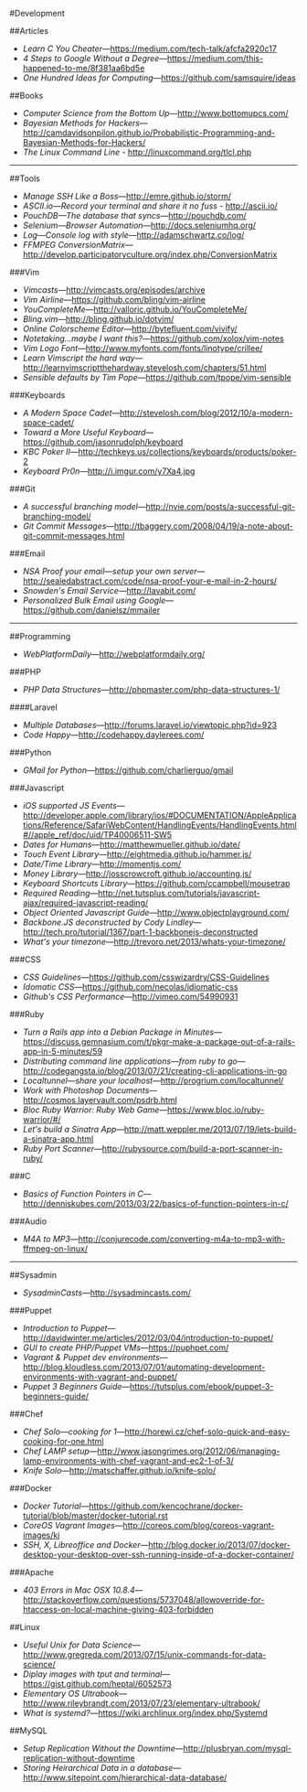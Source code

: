 #Development

##Articles
* _Learn C You Cheater_—https://medium.com/tech-talk/afcfa2920c17
* _4 Steps to Google Without a Degree_—https://medium.com/this-happened-to-me/8f381aa6bd5e
* _One Hundred Ideas for Computing_—https://github.com/samsquire/ideas

##Books
* _Computer Science from the Bottom Up_—http://www.bottomupcs.com/
* _Bayesian Methods for Hackers_—http://camdavidsonpilon.github.io/Probabilistic-Programming-and-Bayesian-Methods-for-Hackers/
* _The Linux Command Line_ - http://linuxcommand.org/tlcl.php

* * *

##Tools
* _Manage SSH Like a Boss_—http://emre.github.io/storm/
* _ASCII.io—Record your terminal and share it no fuss_ - http://ascii.io/
* _PouchDB—The database that syncs_—http://pouchdb.com/
* _Selenium—Browser Automation_—http://docs.seleniumhq.org/
* _Log—Console log with style_—http://adamschwartz.co/log/
* _FFMPEG ConversionMatrix_—http://develop.participatoryculture.org/index.php/ConversionMatrix

###Vim
* _Vimcasts_—http://vimcasts.org/episodes/archive
* _Vim Airline_—https://github.com/bling/vim-airline
* _YouCompleteMe_—http://valloric.github.io/YouCompleteMe/
* _Bling.vim_—http://bling.github.io/dotvim/
* _Online Colorscheme Editor_—http://bytefluent.com/vivify/
* _Notetaking…maybe I want this?_—https://github.com/xolox/vim-notes
* _Vim Logo Font_—http://www.myfonts.com/fonts/linotype/crillee/
* _Learn Vimscript the hard way_—http://learnvimscriptthehardway.stevelosh.com/chapters/51.html
* _Sensible defaults by Tim Pope_—https://github.com/tpope/vim-sensible

###Keyboards
* _A Modern Space Cadet_—http://stevelosh.com/blog/2012/10/a-modern-space-cadet/
* _Toward a More Useful Keyboard_—https://github.com/jasonrudolph/keyboard
* _KBC Poker II_—http://techkeys.us/collections/keyboards/products/poker-2
* _Keyboard Pr0n_—http://i.imgur.com/y7Xa4.jpg

###Git
* _A successful branching model_—http://nvie.com/posts/a-successful-git-branching-model/
* _Git Commit Messages_—http://tbaggery.com/2008/04/19/a-note-about-git-commit-messages.html

###Email
* _NSA Proof your email—setup your own server_—http://sealedabstract.com/code/nsa-proof-your-e-mail-in-2-hours/
* _Snowden's Email Service_—http://lavabit.com/
* _Personalized Bulk Email using Google_—https://github.com/danielsz/mmailer

* * *

##Programming

* _WebPlatformDaily_—http://webplatformdaily.org/

###PHP
* _PHP Data Structures_—http://phpmaster.com/php-data-structures-1/

####Laravel
* _Multiple Databases_—http://forums.laravel.io/viewtopic.php?id=923
* _Code Happy_—http://codehappy.daylerees.com/

###Python
* _GMail for Python_—https://github.com/charlierguo/gmail

###Javascript
* _iOS supported JS Events_—http://developer.apple.com/library/ios/#DOCUMENTATION/AppleApplications/Reference/SafariWebContent/HandlingEvents/HandlingEvents.html#//apple_ref/doc/uid/TP40006511-SW5
* _Dates for Humans_—http://matthewmueller.github.io/date/
* _Touch Event Library_—http://eightmedia.github.io/hammer.js/
* _Date/Time Library_—http://momentjs.com/
* _Money Library_—http://josscrowcroft.github.io/accounting.js/
* _Keyboard Shortcuts Library_—https://github.com/ccampbell/mousetrap
* _Required Reading_—http://net.tutsplus.com/tutorials/javascript-ajax/required-javascript-reading/
* _Object Oriented Javascript Guide_—http://www.objectplayground.com/
* _Backbone.JS deconstructed by Cody Lindley_—http://tech.pro/tutorial/1367/part-1-backbonejs-deconstructed
* _What's your timezone_—http://trevoro.net/2013/whats-your-timezone/

###CSS
* _CSS Guidelines_—https://github.com/csswizardry/CSS-Guidelines
* _Idomatic CSS_—https://github.com/necolas/idiomatic-css
* _Github's CSS Performance_—http://vimeo.com/54990931

###Ruby
* _Turn a Rails app into a Debian Package in Minutes_—https://discuss.gemnasium.com/t/pkgr-make-a-package-out-of-a-rails-app-in-5-minutes/59
* _Distributing command line applications—from ruby to go_—http://codegangsta.io/blog/2013/07/21/creating-cli-applications-in-go
* _Localtunnel—share your localhost_—http://progrium.com/localtunnel/
* _Work with Photoshop Documents_—http://cosmos.layervault.com/psdrb.html
* _Bloc Ruby Warrior: Ruby Web Game_—https://www.bloc.io/ruby-warrior/#/
* _Let's build a Sinatra App_—http://matt.weppler.me/2013/07/19/lets-build-a-sinatra-app.html
* _Ruby Port Scanner_—http://rubysource.com/build-a-port-scanner-in-ruby/

###C
* _Basics of Function Pointers in C_—http://denniskubes.com/2013/03/22/basics-of-function-pointers-in-c/

###Audio
* _M4A to MP3_—http://conjurecode.com/converting-m4a-to-mp3-with-ffmpeg-on-linux/

* * *

##Sysadmin

* _SysadminCasts_—http://sysadmincasts.com/

###Puppet
* _Introduction to Puppet_—http://davidwinter.me/articles/2012/03/04/introduction-to-puppet/
* _GUI to create PHP/Puppet VMs_—https://puphpet.com/
* _Vagrant &amp; Puppet dev environments_—http://blog.kloudless.com/2013/07/01/automating-development-environments-with-vagrant-and-puppet/
* _Puppet 3 Beginners Guide_—https://tutsplus.com/ebook/puppet-3-beginners-guide/

###Chef
* _Chef Solo—cooking for 1_—http://horewi.cz/chef-solo-quick-and-easy-cooking-for-one.html
* _Chef LAMP setup_—http://www.jasongrimes.org/2012/06/managing-lamp-environments-with-chef-vagrant-and-ec2-1-of-3/
* _Knife Solo_—http://matschaffer.github.io/knife-solo/

###Docker
* _Docker Tutorial_—https://github.com/kencochrane/docker-tutorial/blob/master/docker-tutorial.rst
* _CoreOS Vagrant Images_—http://coreos.com/blog/coreos-vagrant-images/kj
* _SSH, X, Libreoffice and Docker_—http://blog.docker.io/2013/07/docker-desktop-your-desktop-over-ssh-running-inside-of-a-docker-container/

###Apache
* _403 Errors in Mac OSX 10.8.4_—http://stackoverflow.com/questions/5737048/allowoverride-for-htaccess-on-local-machine-giving-403-forbidden

##Linux
* _Useful Unix for Data Science_—http://www.gregreda.com/2013/07/15/unix-commands-for-data-science/
* _Diplay images with tput and terminal_—https://gist.github.com/heptal/6052573
* _Elementary OS Ultrabook_—http://www.rileybrandt.com/2013/07/23/elementary-ultrabook/
* _What is systemd?_—https://wiki.archlinux.org/index.php/Systemd

##MySQL
* _Setup Replication Without the Downtime_—http://plusbryan.com/mysql-replication-without-downtime
* _Storing Heirarchical Data in a database_—http://www.sitepoint.com/hierarchical-data-database/